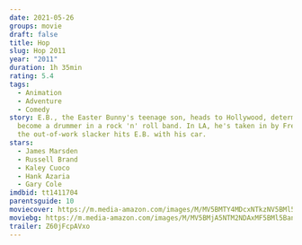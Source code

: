 ```yaml
---
date: 2021-05-26
groups: movie
draft: false
title: Hop
slug: Hop 2011
year: "2011"
duration: 1h 35min
rating: 5.4
tags:
  - Animation
  - Adventure
  - Comedy
story: E.B., the Easter Bunny's teenage son, heads to Hollywood, determined to
  become a drummer in a rock 'n' roll band. In LA, he's taken in by Fred after
  the out-of-work slacker hits E.B. with his car.
stars:
  - James Marsden
  - Russell Brand
  - Kaley Cuoco
  - Hank Azaria
  - Gary Cole
imdbid: tt1411704
parentsguide: 10
moviecover: https://m.media-amazon.com/images/M/MV5BMTY4MDcxNTkzNV5BMl5BanBnXkFtZTcwMTg2MDY2NA@@._V1_FMjpg_UX1013_.jpg
moviebg: https://m.media-amazon.com/images/M/MV5BMjA5NTM2NDAxMF5BMl5BanBnXkFtZTcwNzIzNTY3NA@@._V1_FMjpg_UX720_.jpg
trailer: Z60jFcpAVxo
---
```

